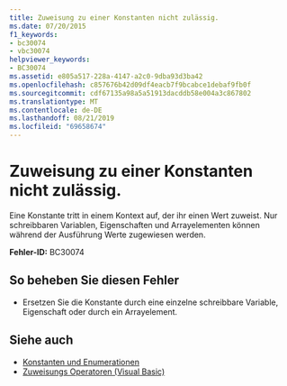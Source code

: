 ```yaml
---
title: Zuweisung zu einer Konstanten nicht zulässig.
ms.date: 07/20/2015
f1_keywords:
- bc30074
- vbc30074
helpviewer_keywords:
- BC30074
ms.assetid: e805a517-228a-4147-a2c0-9dba93d3ba42
ms.openlocfilehash: c857676b42d09df4eacb7f9bcabce1debaf9fb0f
ms.sourcegitcommit: cdf67135a98a5a51913dacddb58e004a3c867802
ms.translationtype: MT
ms.contentlocale: de-DE
ms.lasthandoff: 08/21/2019
ms.locfileid: "69658674"
---
```

# <a name="constant-cannot-be-the-target-of-an-assignment"></a>Zuweisung zu einer Konstanten nicht zulässig.
Eine Konstante tritt in einem Kontext auf, der ihr einen Wert zuweist. Nur schreibbaren Variablen, Eigenschaften und Arrayelementen können während der Ausführung Werte zugewiesen werden.  
  
 **Fehler-ID:** BC30074  
  
## <a name="to-correct-this-error"></a>So beheben Sie diesen Fehler  
  
- Ersetzen Sie die Konstante durch eine einzelne schreibbare Variable, Eigenschaft oder durch ein Arrayelement.  
  
## <a name="see-also"></a>Siehe auch

- [Konstanten und Enumerationen](../../visual-basic/programming-guide/language-features/constants-enums/index.md)
- [Zuweisungs Operatoren (Visual Basic)](../language-reference/operators/assignment-operators.md)
